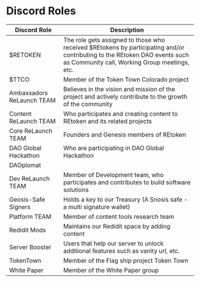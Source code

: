 # Discord Roles

| Discord Role            | Description                                 |
| ----------------------- | ------------------------------------------- |
|$RETOKEN                 | The role gets assigned to those who received $REtokens by participating and/or contributing to the REtoken DAO events such as Community call, Working Group meetings, etc. |
|$TTCO                    |	Member of the Token Town Colorado project |
|Ambassadors ReLaunch TEAM| Believes in the vision and mission of the project and actively contribute to the growth of the community |
|Content ReLaunch TEAM    | Who participates and creating content to REtoken and its related projects	|
|Core ReLaunch TEAM       |	Founders and Genesis members of REtoken |
|DAO Global Hackathon     |	Who are participating in DAO Global Hackathon |
|DAOplomat                |						|
|Dev ReLaunch TEAM        |	Member of Development team, who participates and contributes to build software solutions |
|Geosis-Safe Signers      |	Holds a key to our Treasury (A Snosis safe - a multi signature wallet) |
|Platform TEAM            |	Member of content tools research team |
|Redidit Mods             |	Maintains our Redidit space by adding content |
|Server Booster           |	Users that help our server to unlock additional features such as vanity url, etc. |
|TokenTown                |	Member of the Flag ship project Token Town |
|White Paper              |	Member of the White Paper group |
